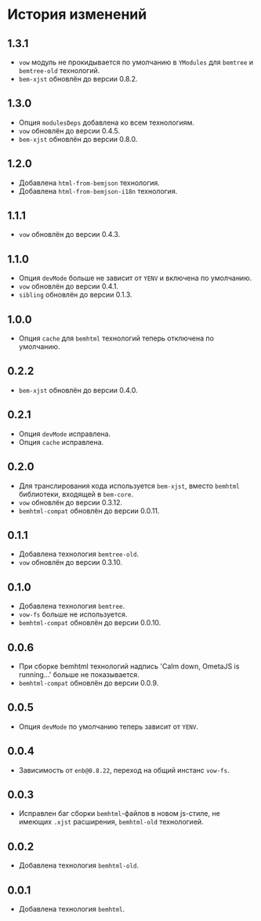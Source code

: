 История изменений
=================

1.3.1
-----
 * `vow` модуль не прокидывается по умолчанию в `YModules` для `bemtree` и `bemtree-old` технологий.
 * `bem-xjst` обновлён до версии 0.8.2.

1.3.0
-----

 * Опция `modulesDeps` добавлена ко всем технологиям.
 * `vow` обновлён до версии 0.4.5.
 * `bem-xjst` обновлён до версии 0.8.0.

1.2.0
-----

 * Добавлена `html-from-bemjson` технология.
 * Добавлена `html-from-bemjson-i18n` технология.

1.1.1
-----

 * `vow` обновлён до версии 0.4.3.

1.1.0
-----

 * Опция `devMode` больше не зависит от `YENV` и включена по умолчанию.
 * `vow` обновлён до версии 0.4.1.
 * `sibling` обновлён до версии 0.1.3.

1.0.0
-----

 * Опция `cache` для `bemhtml` технологий теперь отключена по умолчанию.

0.2.2
-----

 * `bem-xjst` обновлён до версии 0.4.0.

0.2.1
-----

 * Опция `devMode` исправлена.
 * Опция `cache` исправлена.

0.2.0
-----

 * Для транслирования кода используется `bem-xjst`, вместо `bemhtml` библиотеки, входящей в `bem-core`.
 * `vow` обновлён до версии 0.3.12.
 * `bemhtml-compat` обновлён до версии 0.0.11.

0.1.1
-----

 * Добавлена технология `bemtree-old`.
 * `vow` обновлён до версии 0.3.10.

0.1.0
-----

 * Добавлена технология `bemtree`.
 * `vow-fs` больше не используется.
 * `bemhtml-compat` обновлён до версии 0.0.10.

0.0.6
-----

 * При сборке bemhtml технологий надпись 'Calm down, OmetaJS is running...' больше не показывается.
 * `bemhtml-compat` обновлён до версии 0.0.9.

0.0.5
-----

 * Опция `devMode` по умолчанию теперь зависит от `YENV`.

0.0.4
-----

 * Зависимость от `enb@0.8.22`, переход на общий инстанс `vow-fs`.

0.0.3
-----

 * Исправлен баг сборки `bemhtml`-файлов в новом js-стиле, не имеющих `.xjst` расширения, `bemhtml-old` технологией.

0.0.2
-----

 * Добавлена технология `bemhtml-old`.

0.0.1
-----

 * Добавлена технология `bemhtml`.
